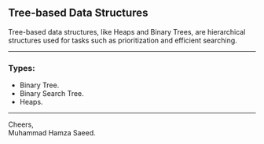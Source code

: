 ## Tree-based Data Structures
Tree-based data structures, like Heaps and Binary Trees, are hierarchical structures used for tasks such as prioritization and efficient searching.
***
### Types:
- Binary Tree.
- Binary Search Tree.
- Heaps.
***
Cheers,  
Muhammad Hamza Saeed.
